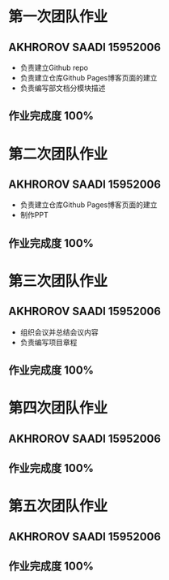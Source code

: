 # 第一次团队作业  
## AKHROROV SAADI 15952006  
* 负责建立Github repo  
* 负责建立仓库Github Pages博客页面的建立  
* 负责编写部文档分模块描述  

 ## 作业完成度 100%  
  
 # 第二次团队作业  
 ## AKHROROV SAADI 15952006    
* 负责建立仓库Github Pages博客页面的建立    
* 制作PPT  
  
 ## 作业完成度 100%  
   
# 第三次团队作业  
## AKHROROV SAADI 15952006  
* 组织会议并总结会议内容  
* 负责编写项目章程  
  
 ## 作业完成度 100%  
  
# 第四次团队作业  
## AKHROROV SAADI 15952006   

 ## 作业完成度 100%  
  
# 第五次团队作业  
## AKHROROV SAADI 15952006  

 ## 作业完成度 100%  

 
 
